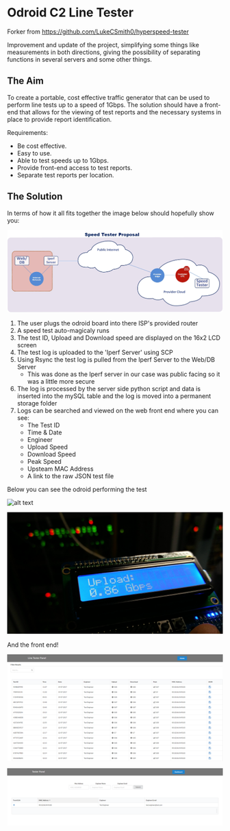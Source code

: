 # Odroid C2 Line Tester 

Forker from https://github.com/LukeCSmith0/hyperspeed-tester

Improvement and update of the project, simplifying some things like measurements in both directions, giving the possibility of separating functions in several servers and some other things.

## The Aim

To create a portable, cost effective traffic generator that can be used to perform line tests up to a
speed of 1Gbps. The solution should have a front-end that allows for the viewing of test reports and
the necessary systems in place to provide report identification.

Requirements:
  * Be cost effective.
  * Easy to use.
  * Able to test speeds up to 1Gbps.
  * Provide front-end access to test reports.
  * Separate test reports per location.
  
  ## The Solution
  
  In terms of how it all fits together the image below should hopefully show you:
  
  ![alt text](https://github.com/GuillermoElectrico/hyperspeed-tester/blob/master/Documentation/Pictures/Proposal.jpg "Proposal")

1. The user plugs the odroid board into there ISP's provided router
2. A speed test auto-magicaly runs
3. The test ID, Upload and Download speed are displayed on the 16x2 LCD screen
4. The test log is uploaded to the 'Iperf Server' using SCP
5. Using Rsync the test log is pulled from the Iperf Server to the Web/DB Server 
   * This was done as the Iperf server in our case was public facing so it was a little more secure
6. The log is processed by the server side python script and data is inserted into the mySQL table and the log is moved into a permanent storage folder
7. Logs can be searched and viewed on the web front end where you can see:
   * The Test ID
   * Time & Date
   * Engineer
   * Upload Speed
   * Download Speed
   * Peak Speed
   * Upsteam MAC Address
   * A link to the raw JSON test file

Below you can see the odroid performing the test 

  ![alt text](https://github.com/GuillermoElectrico/hyperspeed-tester/blob/master/Documentation/Pictures/Tester.gif "")

  ![alt text](https://github.com/GuillermoElectrico/hyperspeed-tester/blob/master/Documentation/Pictures/Screen_Output%20.jpg "")
  
And the front end!

  ![alt text](https://github.com/GuillermoElectrico/hyperspeed-tester/blob/master/Documentation/Pictures/lintester_php.PNG "")
  
  ![alt text](https://github.com/GuillermoElectrico/hyperspeed-tester/blob/master/Documentation/Pictures/lintester_admin_php.PNG "")
